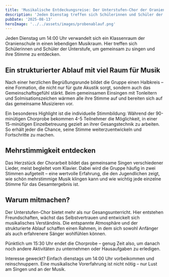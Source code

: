 ```yaml
---
title: 'Musikalische Entdeckungsreise: Der Unterstufen-Chor der Oranienschule'
description: 'Jeden Dienstag treffen sich Schülerinnen und Schüler der Unterstufe zum gemeinsamen Singen, individueller Stimmbildung und mehrstimmiger Chorarbeit'
pubDate: '2025-08-13'
heroImage: '../../assets/images/probenablauf.png'
---
```

Jeden Dienstag um 14:00 Uhr verwandelt sich ein Klassenraum der Oranienschule in einen lebendigen Musikraum. Hier treffen sich Schülerinnen und Schüler der Unterstufe, um gemeinsam zu singen und ihre Stimme zu entdecken.

## Ein strukturierter Ablauf mit viel Raum für Musik

Nach einer herzlichen Begrüßungsrunde bildet die Gruppe einen Halbkreis – eine Formation, die nicht nur für gute Akustik sorgt, sondern auch das Gemeinschaftsgefühl stärkt. Beim gemeinsamen Einsingen mit Tonleitern und Solmisationszeichen wärmen alle ihre Stimme auf und bereiten sich auf das gemeinsame Musizieren vor.

Ein besonderes Highlight ist die individuelle Stimmbildung: Während der 90-minütigen Chorprobe bekommen 4-5 Teilnehmer die Möglichkeit, in einer 15-minütigen Einzelbetreuung gezielt an ihrer Gesangstechnik zu arbeiten. So erhält jeder die Chance, seine Stimme weiterzuentwickeln und Fortschritte zu machen.

## Mehrstimmigkeit entdecken

Das Herzstück der Chorarbeit bildet das gemeinsame Singen verschiedener Lieder, meist begleitet vom Klavier. Dabei wird die Gruppe häufig in zwei Stimmen aufgeteilt – eine wertvolle Erfahrung, die den Jugendlichen zeigt, wie schön mehrstimmige Musik klingen kann und wie wichtig jede einzelne Stimme für das Gesamtergebnis ist.

## Warum mitmachen?

Der Unterstufen-Chor bietet mehr als nur Gesangsunterricht. Hier entstehen Freundschaften, wächst das Selbstvertrauen und entwickelt sich musikalisches Verständnis. Die entspannte Atmosphäre und der strukturierte Ablauf schaffen einen Rahmen, in dem sich sowohl Anfänger als auch erfahrenere Sänger wohlfühlen können.

Pünktlich um 15:30 Uhr endet die Chorprobe – genug Zeit also, um danach noch andere Aktivitäten zu unternehmen oder Hausaufgaben zu erledigen.

Interesse geweckt? Einfach dienstags um 14:00 Uhr vorbeikommen und reinschnuppern. Eine musikalische Vorerfahrung ist nicht nötig – nur Lust am Singen und an der Musik.